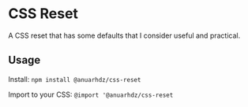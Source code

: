 # CSS Reset

A CSS reset that has some defaults that I consider useful and practical.

## Usage

Install:
`npm install @anuarhdz/css-reset`

Import to your CSS:
`@import '@anuarhdz/css-reset`
